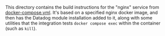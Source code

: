 This directory contains the build instructions for the "nginx" service from
[docker-compose.yml](../../docker-compose.yml).  It's based on a specified
nginx docker image, and then has the Datadog module installation added to it,
along with some utilities that the integration tests `docker compose exec`
within the container (such as `kill`).